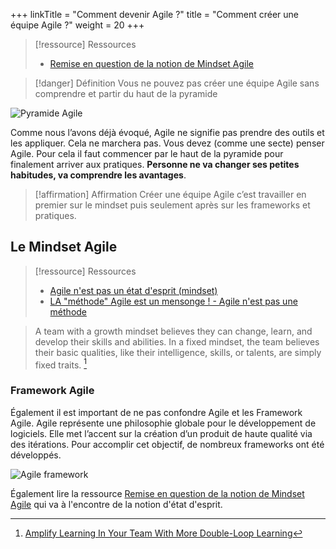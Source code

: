 +++
linkTitle = "Comment devenir Agile ?"
title = "Comment créer une équipe Agile ?"
weight = 20
+++

> [!ressource] Ressources
> - [Remise en question de la notion de Mindset Agile](https://medium.zenika.com/o%C3%B9-je-me-suis-tromp%C3%A9-sur-lagilit%C3%A9-l-%C3%A9tat-d-esprit-9f494ba04f70)


> [!danger] Définition
>  Vous ne pouvez pas créer une équipe Agile sans comprendre et partir du haut de la pyramide

![Pyramide Agile](mindsetagile.png)

Comme nous l’avons déjà évoqué, Agile ne signifie pas prendre des outils et les appliquer.
Cela ne marchera pas. Vous devez (comme
une secte) penser Agile. Pour cela il faut
commencer par le haut de la pyramide pour
finalement arriver aux pratiques.
**Personne ne va changer ses petites habitudes,
va comprendre les avantages**. 


> [!affirmation] Affirmation
>  Créer une équipe Agile c’est travailler en premier sur le mindset puis seulement après sur les
>  frameworks et pratiques.

## Le Mindset Agile
> [!ressource] Ressources
> - [Agile n'est pas un état d'esprit (mindset)](https://videos.univ-lr.fr/video/3107-mes-erreurs-agiles-le-mindset/)
> - [LA "méthode" Agile est un mensonge ! - Agile n'est pas une méthode](https://youtu.be/URW787_P6Fk)

> A team with a growth mindset believes they can change, learn, and develop their skills and abilities. In a fixed mindset, the team believes their basic qualities, like their intelligence, skills, or talents, are simply fixed traits. [^1]

### Framework Agile
Également il est important de ne pas confondre Agile et les Framework Agile. Agile représente une philosophie globale pour le développement de logiciels. Elle met l’accent sur la création d’un produit de haute qualité via des itérations.
Pour accomplir cet objectif, de nombreux frameworks ont été développés.

![Agile framework](agile_framework.png)

Également lire la ressource [Remise en question de la notion de Mindset Agile](https://medium.zenika.com/o%C3%B9-je-me-suis-tromp%C3%A9-sur-lagilit%C3%A9-l-%C3%A9tat-d-esprit-9f494ba04f70) qui va à l'encontre de la notion d'état d'esprit.

[^1]: [Amplify Learning In Your Team With More Double-Loop Learning](https://medium.com/the-liberators/amplify-learning-in-your-team-with-more-double-loop-learning-eb5208e6414d)
